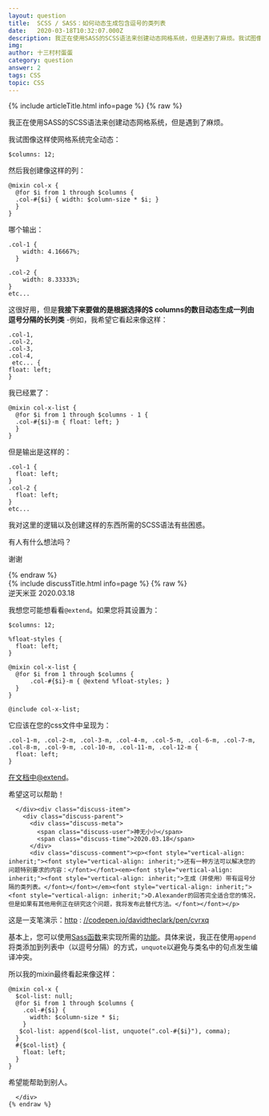 ```yaml
---
layout: question
title:  SCSS / SASS：如何动态生成包含逗号的类列表
date:   2020-03-18T10:32:07.000Z
description: 我正在使用SASS的SCSS语法来创建动态网格系统，但是遇到了麻烦。我试图像这样使网格系统完全动态：$columns  12;然后我创建像这...
img: 
author: 十三村村蛋蛋
category: question
answer: 2
tags: CSS
topic: CSS
---
```

<div class="article-root">
  <div class="article">
    {% include articleTitle.html info=page %}
    {% raw %}
    <div class="article-content"><p><font style="vertical-align: inherit;"><font style="vertical-align: inherit;">我正在使用SASS的SCSS语法来创建动态网格系统，但是遇到了麻烦。</font></font></p>

<p><font style="vertical-align: inherit;"><font style="vertical-align: inherit;">我试图像这样使网格系统完全动态：</font></font></p>

<pre><code>$columns: 12;
</code></pre>

<p><font style="vertical-align: inherit;"><font style="vertical-align: inherit;">然后我创建像这样的列：</font></font></p>

<pre><code>@mixin col-x {<font></font>
  @for $i from 1 through $columns {<font></font>
  .col-#{$i} { width: $column-size * $i; }<font></font>
  }<font></font>
}<font></font>
</code></pre>

<p><font style="vertical-align: inherit;"><font style="vertical-align: inherit;">哪个输出：</font></font></p>

<pre><code>.col-1 {<font></font>
    width: 4.16667%;<font></font>
  }<font></font>
<font></font>
.col-2 {<font></font>
    width: 8.33333%;<font></font>
}<font></font>
etc...<font></font>
</code></pre>

<p><font style="vertical-align: inherit;"><font style="vertical-align: inherit;">这很好用，但是</font></font><strong><font style="vertical-align: inherit;"><font style="vertical-align: inherit;">我接下来要做的是根据选择的$ columns的数目动态生成一列由逗号分隔的长列类</font></font></strong><font style="vertical-align: inherit;"><font style="vertical-align: inherit;"> -例如，我希望它看起来像这样：</font></font></p>

<pre><code>.col-1,<font></font>
.col-2,<font></font>
.col-3,<font></font>
.col-4,<font></font>
 etc... {<font></font>
float: left;<font></font>
}<font></font>
</code></pre>

<p><font style="vertical-align: inherit;"><font style="vertical-align: inherit;">我已经累了： </font></font></p>

<pre><code>@mixin col-x-list {<font></font>
  @for $i from 1 through $columns - 1 {<font></font>
  .col-#{$i}-m { float: left; }<font></font>
  }<font></font>
}<font></font>
</code></pre>

<p><font style="vertical-align: inherit;"><font style="vertical-align: inherit;">但是输出是这样的：</font></font></p>

<pre><code>.col-1 {<font></font>
  float: left;<font></font>
}<font></font>
.col-2 {<font></font>
  float: left;<font></font>
}<font></font>
etc...<font></font>
</code></pre>

<p><font style="vertical-align: inherit;"><font style="vertical-align: inherit;">我对这里的逻辑以及创建这样的东西所需的SCSS语法有些困惑。</font></font></p>

<p><font style="vertical-align: inherit;"><font style="vertical-align: inherit;">有人有什么想法吗？</font></font></p>

<p><font style="vertical-align: inherit;"><font style="vertical-align: inherit;">谢谢</font></font></p></div>
    {% endraw %}
  </div>

  <div class="discuss-wrapper">
    {% include discussTitle.html info=page %}
    {% raw %}
    <div class="discuss-item">
        <div class="discuss-parent">
          <div class="discuss-meta">
            <span class="discuss-user">逆天米亚</span>
            <span class="discuss-time">2020.03.18</span>
          </div>
          <div class="discuss-comment"><p><font style="vertical-align: inherit;"><font style="vertical-align: inherit;">我想您可能想看看</font></font><code>@extend</code><font style="vertical-align: inherit;"><font style="vertical-align: inherit;">。</font><font style="vertical-align: inherit;">如果您将其设置为：</font></font></p>

<pre><code>$columns: 12;<font></font>
<font></font>
%float-styles {<font></font>
  float: left;<font></font>
}<font></font>
<font></font>
@mixin col-x-list {<font></font>
  @for $i from 1 through $columns {<font></font>
      .col-#{$i}-m { @extend %float-styles; }<font></font>
  }<font></font>
}<font></font>
<font></font>
@include col-x-list;<font></font>
</code></pre>

<p><font style="vertical-align: inherit;"><font style="vertical-align: inherit;">它应该在您的css文件中呈现为：</font></font></p>

<pre><code>.col-1-m, .col-2-m, .col-3-m, .col-4-m, .col-5-m, .col-6-m, .col-7-m, .col-8-m, .col-9-m, .col-10-m, .col-11-m, .col-12-m {<font></font>
  float: left;<font></font>
}<font></font>
</code></pre>

<p><a href="http://sass-lang.com/docs/yardoc/file.SASS_REFERENCE.html#extend" rel="noreferrer"><font style="vertical-align: inherit;"><font style="vertical-align: inherit;">在文档中@extend</font></font></a><font style="vertical-align: inherit;"><font style="vertical-align: inherit;">。</font></font></p>

<p><font style="vertical-align: inherit;"><font style="vertical-align: inherit;">希望这可以帮助！</font></font></p></div>
        </div>
        
      </div><div class="discuss-item">
        <div class="discuss-parent">
          <div class="discuss-meta">
            <span class="discuss-user">神无小小</span>
            <span class="discuss-time">2020.03.18</span>
          </div>
          <div class="discuss-comment"><p><font style="vertical-align: inherit;"><font style="vertical-align: inherit;">还有一种方法可以解决您的问题特别要求的内容：</font></font><em><font style="vertical-align: inherit;"><font style="vertical-align: inherit;">生成（并使用）带有逗号分隔的类列表。</font></font></em><font style="vertical-align: inherit;"><font style="vertical-align: inherit;">D.Alexander的回答完全适合您的情况，但是如果有其他用例正在研究这个问题，我将发布此替代方法。</font></font></p>

<p><font style="vertical-align: inherit;"><font style="vertical-align: inherit;">这是一支笔演示：</font><a href="http://codepen.io/davidtheclark/pen/cvrxq" rel="noreferrer"><font style="vertical-align: inherit;">http</font></a><font style="vertical-align: inherit;"> : </font></font><a href="http://codepen.io/davidtheclark/pen/cvrxq" rel="noreferrer"><font style="vertical-align: inherit;"><font style="vertical-align: inherit;">//codepen.io/davidtheclark/pen/cvrxq</font></font></a></p>

<p><font style="vertical-align: inherit;"><font style="vertical-align: inherit;">基本上，您可以使用</font></font><a href="http://sass-lang.com/docs/yardoc/Sass/Script/Functions.html" rel="noreferrer"><font style="vertical-align: inherit;"><font style="vertical-align: inherit;">Sass函数</font></font></a><font style="vertical-align: inherit;"><font style="vertical-align: inherit;">来实现所需的</font><a href="http://sass-lang.com/docs/yardoc/Sass/Script/Functions.html" rel="noreferrer"><font style="vertical-align: inherit;">功能</font></a><font style="vertical-align: inherit;">。</font><font style="vertical-align: inherit;">具体来说，我正在使用</font></font><code>append</code><font style="vertical-align: inherit;"><font style="vertical-align: inherit;">将类添加到列表中（以逗号分隔）的方式，</font></font><code>unquote</code><font style="vertical-align: inherit;"><font style="vertical-align: inherit;">以避免与类名中的句点发生编译冲突。</font></font></p>

<p><font style="vertical-align: inherit;"><font style="vertical-align: inherit;">所以我的mixin最终看起来像这样：</font></font></p>

<pre class="lang-scss prettyprint-override"><code>@mixin col-x {<font></font>
  $col-list: null;<font></font>
  @for $i from 1 through $columns {<font></font>
    .col-#{$i} {<font></font>
      width: $column-size * $i;<font></font>
    }<font></font>
   $col-list: append($col-list, unquote(".col-#{$i}"), comma);<font></font>
  }<font></font>
  #{$col-list} {<font></font>
    float: left;<font></font>
  }<font></font>
}<font></font>
</code></pre>

<p><font style="vertical-align: inherit;"><font style="vertical-align: inherit;">希望能帮助到别人。</font></font></p></div>
        </div>
        
      </div>
    {% endraw %}
  </div>
<div>
